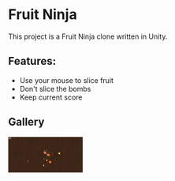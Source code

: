 # Fruit Ninja
This project is a Fruit Ninja clone written in Unity.

## Features:
- Use your mouse to slice fruit
- Don't slice the bombs
- Keep current score

## Gallery
<img src="fruitninja.png" alt="image" width="30%">
